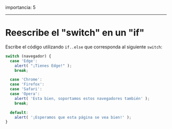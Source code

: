 importancia: 5

---

# Reescribe el "switch" en un "if"

Escribe el código utilizando `if..else` que corresponda al siguiente `switch`:

```js
switch (navegador) {
  case 'Edge':
    alert( "¡Tienes Edge!" );
    break;

  case 'Chrome':
  case 'Firefox':
  case 'Safari':
  case 'Opera':
    alert( 'Esta bien, soportamos estos navegadores también' );
    break;

  default:
    alert( '¡Esperamos que esta página se vea bien!' );
}
```

